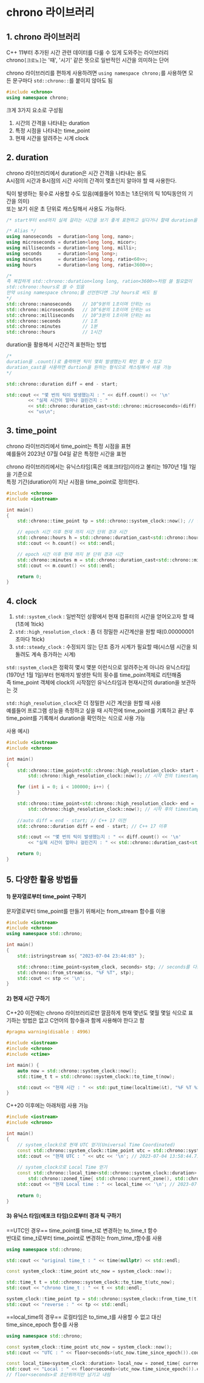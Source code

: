 # chrono 라이브러리


## 1. chrono 라이브러리

C++ 11부터 추가된 시간 관련 데이터를 다룰 수 있게 도와주는 라이브러리  
chrono`[크로노]`는 '때', '시기' 같은 뜻으로 일반적인 시간을 의미하는 단어  

chrono 라이브러리를 편하게 사용하려면 `using namespace chrono;`를 사용하면 모든 문구마다 `std::chrono::`를 붙이지 않아도 됨  

```C++
#include <chrono>
using namespace chrono;
```

크게 3가지 요소로 구성됨  
1) 시간의 간격을 나타내는 duration
2) 특정 시점을 나타내는 time_point
3) 현재 시간을 알려주는 시계 clock


## 2. duration

chrono 라이브러리에서 duration은 시간 간격을 나타내는 용도  
A시점의 시간과 B시점의 시간 사이의 간격이 몇초인지 알아야 할 때 사용한다.  

틱이 발생하는 횟수로 사용할 수도 있음(예를들어 10초는 1초단위의 틱 10틱동안의 기간을 의미)  
또는 보기 쉬운 초 단위로 캐스팅해서 사용도 가능하다.  
```C++
/* start부터 end까지 실제 걸리는 시간을 보기 좋게 표현하고 싶다거나 할때 duration을 활용 */

/* Alias */
using nanoseconds  = duration<long long, nano>;
using microseconds = duration<long long, micor>;
using milliseconds = duration<long long, milli>;
using seconds      = duration<long long>;
using minutes      = duration<long long, ratio<60>>;
using hours        = duration<long long, ratio<3600>>;

/* 
즉 복잡하게 std::chrono::duration<long long, ration<3600>>처럼 쓸 필요없이
std::chrono::hours로 쓸 수 있음
만약 using namespace chrono;를 선언한다면 그냥 hours로 써도 됨
*/
std::chrono::nanoseconds	// 10^9분의 1초이며 단위는 ns
std::chrono::microseconds 	// 10^6분의 1초이며 단위는 us
std::chrono::milliseconds	// 10^3분의 1초이며 단위는 ms
std::chrono::seconds		// 1초
std::chrono::minutes		// 1분
std::chrono::hours			// 1시간
```
  
duration을 활용해서 시간간격 표현하는 방법
```C++
/*
duration을 .count()로 출력하면 틱이 몇회 발생했는지 확인 할 수 있고
duration_cast을 사용하면 durtion을 원하는 형식으로 캐스팅해서 사용 가능
*/

std::chrono::duration diff = end - start;

std::cout << "몇 번의 틱이 발생했는지 : " << diff.count() << '\n'
        << "실제 시간이 얼마나 걸린건지 : " 
        << std::chrono::duration_cast<std::chrono::microseconds>(diff).count() 
        << "us\n";
```


## 3. time_point

chrono 라이브러리에서 time_point는 특정 시점을 표현  
예를들어 2023년 07월 04일 같은 특정한 시간을 표현  

chrono 라이브러리에서는 유닉스타임(혹은 에포크타임)이라고 불리는 1970년 1월 1일을 기준으로  
특정 기간(duration)이 지난 시점을 time_point로 정의한다.  
```C++
#include <chrono>
#include <iostream>

int main()
{
    std::chrono::time_point tp = std::chrono::system_clock::now(); // 현재 시간 리턴

    // epoch 시간 이후 현재 까지 시간 단위 경과 시간
    std::chrono::hours h = std::chrono::duration_cast<std::chrono::hours>(tp.time_since_epoch());
    std::cout << h.count() << std::endl;

    // epoch 시간 이후 현재 까지 분 단위 경과 시간
    std::chrono::minutes m = std::chrono::duration_cast<std::chrono::minutes>(tp.time_since_epoch());
    std::cout << m.count() << std::endl;

    return 0;
}
```


## 4. clock

1) `std::system_clock` : 일반적인 상황에서 현재 컴퓨터의 시간을 얻어오고자 할 때(1초에 1tick)  
2) `std::high_resolution_clock` : 좀 더 정밀한 시간계산을 원할 때(0.00000001초마다 1tick)  
3) `std::steady_clock` : 수정되지 않는 단조 증가 시계가 필요할 때(시스템 시간을 되돌려도 계속 증가하는 시계)

`std::system_clock`은 정확히 몇시 몇분 이런식으로 알려주는게 아니라 유닉스타임(1970년 1월 1일)부터 현재까지 발생한 틱의 횟수를 time_point객체로 리턴해줌  
즉 time_point 객체에 clock의 시작점인 유닉스타임과 현재시간의 duration을 보관하는 것

`std::high_resolution_clock`은 더 정밀한 시간 계산을 원할 때 사용  
예를들어 프로그램 성능을 측정하고 싶을 때 시작전에 time_point를 기록하고 끝난 후 time_point를 기록해서 duration을 확인하는 식으로 사용 가능  

사용 예시)
```C++
#include <iostream>
#include <chrono>

int main() 
{
	std::chrono::time_point<std::chrono::high_resolution_clock> start =
		std::chrono::high_resolution_clock::now(); // 시작 전의 timestamp 찍어두기

	for (int i = 0; i < 100000; i++) {		
	}

	std::chrono::time_point<std::chrono::high_resolution_clock> end =
		std::chrono::high_resolution_clock::now(); // 시작 후의 timestamp 찍어두기
		
	//auto diff = end - start; // C++ 17 이전	
	std::chrono::duration diff = end - start; // C++ 17 이후

	std::cout << "몇 번의 틱이 발생했는지 : " << diff.count() << '\n'
		<< "실제 시간이 얼마나 걸린건지 : " << std::chrono::duration_cast<std::chrono::microseconds>(diff).count() << "us\n";

	return 0;
}
```


## 5. 다양한 활용 방법들

#### 1) 문자열로부터 time_point 구하기
문자열로부터 time_point를 만들기 위해서는 from_stream 함수를 이용
```C++
#include <iostream>
#include <chrono>
using namespace std::chrono;

int main()
{
	std::istringstream ss{ "2023-07-04 23:44:03" };

	std::chrono::time_point<system_clock, seconds> stp; // seconds를 다른 duration으로 변경 가능
	std::chrono::from_stream(ss, "%F %T", stp);
	std::cout << stp << '\n';
}
```

#### 2) 현재 시간 구하기
C++20 이전에는 chrono 라이브러리로만 깔끔하게 현재 몇년도 몇월 몇일 식으로 표기하는 방법은 없고 C언어의 함수들과 함께 사용해야 한다고 함  
```C++
#pragma warning(disable : 4996)

#include <iostream>
#include <chrono>
#include <ctime>

int main() {
    auto now = std::chrono::system_clock::now();
    std::time_t t = std::chrono::system_clock::to_time_t(now);

    std::cout << "현재 시간 : " << std::put_time(localtime(&t), "%F %T %z") << '\n';
}
```

C++20 이후에는 아래처럼 사용 가능
```C++
#include <iostream>
#include <chrono>

int main()
{
    // system_clock으로 현재 UTC 얻기(Universal Time Coordinated)
    const std::chrono::system_clock::time_point utc = std::chrono::system_clock::now();
    std::cout << "현재 UTC : " << utc << '\n'; // 2023-07-04 13:58:44.7184726
    
    // system_clock으로 Local Time 얻기    
    const std::chrono::local_time<std::chrono::system_clock::duration> local_time =
        std::chrono::zoned_time{ std::chrono::current_zone(), std::chrono::system_clock::now() }.get_local_time();    
    std::cout << "현재 Local time : " << local_time << '\n'; // 2023-07-04 23:02:02.6299804
    
    return 0;
}
```

#### 3) 유닉스 타임(에포크 타임)으로부터 경과 틱 구하기

==UTC인 경우== time_point를 time_t로 변경하는 to_time_t 함수  
반대로 time_t로부터 time_point로 변경하는 from_time_t함수를 사용
```C++
using namespace std::chrono;

std::cout << "original time_t : " << time(nullptr) << std::endl;

const system_clock::time_point utc_now = system_clock::now();

std::time_t t = std::chrono::system_clock::to_time_t(utc_now);
std::cout << "chrono time_t : " << t << std::endl;

system_clock::time_point tp = std::chrono::system_clock::from_time_t(t);
std::cout << "reverse : " << tp << std::endl;
```

==local_time의 경우== 로컬타임은 to_time_t를 사용할 수 없고 대신 time_since_epoch 함수를 사용  
```C++
using namespace std::chrono;

const system_clock::time_point utc_now = system_clock::now();
std::cout << "UTC : " << floor<seconds>(utc_now.time_since_epoch()).count() << std::endl;

const local_time<system_clock::duration> local_now = zoned_time{ current_zone(), system_clock::now() }.get_local_time();
std::cout << "Local : " << floor<seconds>(utc_now.time_since_epoch()).count() << std::endl;
// floor<seconds>로 초단위까지만 남기고 내림
```

